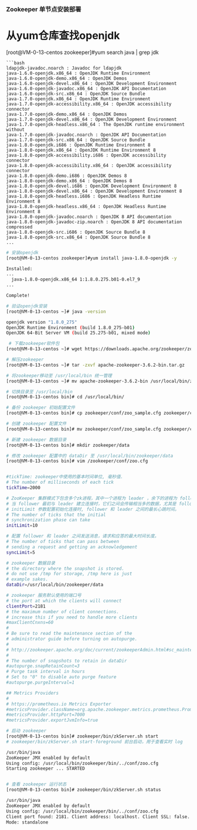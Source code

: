 ### Zookeeper 单节点安装部署

# 从yum仓库查找openjdk
[root@VM-0-13-centos zookeeper]#yum search java | grep jdk
```
```bash
ldapjdk-javadoc.noarch : Javadoc for ldapjdk
java-1.6.0-openjdk.x86_64 : OpenJDK Runtime Environment
java-1.6.0-openjdk-demo.x86_64 : OpenJDK Demos
java-1.6.0-openjdk-devel.x86_64 : OpenJDK Development Environment
java-1.6.0-openjdk-javadoc.x86_64 : OpenJDK API Documentation
java-1.6.0-openjdk-src.x86_64 : OpenJDK Source Bundle
java-1.7.0-openjdk.x86_64 : OpenJDK Runtime Environment
java-1.7.0-openjdk-accessibility.x86_64 : OpenJDK accessibility connector
java-1.7.0-openjdk-demo.x86_64 : OpenJDK Demos
java-1.7.0-openjdk-devel.x86_64 : OpenJDK Development Environment
java-1.7.0-openjdk-headless.x86_64 : The OpenJDK runtime environment without
java-1.7.0-openjdk-javadoc.noarch : OpenJDK API Documentation
java-1.7.0-openjdk-src.x86_64 : OpenJDK Source Bundle
java-1.8.0-openjdk.i686 : OpenJDK Runtime Environment 8
java-1.8.0-openjdk.x86_64 : OpenJDK Runtime Environment 8
java-1.8.0-openjdk-accessibility.i686 : OpenJDK accessibility connector
java-1.8.0-openjdk-accessibility.x86_64 : OpenJDK accessibility connector
java-1.8.0-openjdk-demo.i686 : OpenJDK Demos 8
java-1.8.0-openjdk-demo.x86_64 : OpenJDK Demos 8
java-1.8.0-openjdk-devel.i686 : OpenJDK Development Environment 8
java-1.8.0-openjdk-devel.x86_64 : OpenJDK Development Environment 8
java-1.8.0-openjdk-headless.i686 : OpenJDK Headless Runtime Environment 8
java-1.8.0-openjdk-headless.x86_64 : OpenJDK Headless Runtime Environment 8
java-1.8.0-openjdk-javadoc.noarch : OpenJDK 8 API documentation
java-1.8.0-openjdk-javadoc-zip.noarch : OpenJDK 8 API documentation compressed
java-1.8.0-openjdk-src.i686 : OpenJDK Source Bundle 8
java-1.8.0-openjdk-src.x86_64 : OpenJDK Source Bundle 8
...
```
```bash
# 安装openjdk
[root@VM-0-13-centos zookeeper]#yum install java-1.8.0-openjdk -y
```
```bash
Installed:
...
  java-1.8.0-openjdk.x86_64 1:1.8.0.275.b01-0.el7_9
...                                        

Complete!
```
```bash
# 验证openjdk安装
[root@VM-0-13-centos ~]# java -version
```
```bash
openjdk version "1.8.0_275"
OpenJDK Runtime Environment (build 1.8.0_275-b01)
OpenJDK 64-Bit Server VM (build 25.275-b01, mixed mode)
```
```bash
 # 下载zookeeper软件包
[root@VM-0-13-centos ~]# wget https://downloads.apache.org/zookeeper/zookeeper-3.6.2/apache-zookeeper-3.6.2-bin.tar.gz
```
```bash
# 解压zookeeper
[root@VM-0-13-centos ~]# tar -zxvf apache-zookeeper-3.6.2-bin.tar.gz
```
```bash
# 将zookeeper移动至 /usr/local/bin 统一管理
[root@VM-0-13-centos ~]# mv apache-zookeeper-3.6.2-bin /usr/local/bin/zookeeper 
```
```bash
# 切换目录至 /usr/local/bin
[root@VM-0-13-centos bin]# cd /usr/local/bin/
```
```bash
# 备份 zookeeper 初始配置文件
[root@VM-0-13-centos bin]# cp zookeeper/conf/zoo_sample.cfg zookeeper/conf/zoo_sample.cfg.bak
```
```bash
# 创建 zookeeper 配置文件
[root@VM-0-13-centos bin]# mv zookeeper/conf/zoo_sample.cfg zookeeper/conf/zoo.cfg
```
```bash
# 新建 zookeeper 数据目录
[root@VM-0-13-centos bin]# mkdir zookeeper/data
```
```bash
# 修改 zookeeper 配置中的 dataDir 至 /usr/local/bin/zookeeper/data
[root@VM-0-13-centos bin]# vim /zookeeper/conf/zoo.cfg
```
```bash

#tickTime: zookeeper中使用的基本时间单位, 毫秒值.
# The number of milliseconds of each tick
tickTime=2000

# ZooKeeper 集群模式下包含多个zk进程，其中一个进程为 leader ，余下的进程为 follower。
# 当 follower 最初与 leader 建立连接时，它们之间会传输相当多的数据，尤其是 follower 的数据落后 leader 很多。
# initLimit 参数配置初始化连接时, follower 和 leader 之间的最长心跳时间。
# The number of ticks that the initial 
# synchronization phase can take
initLimit=10

# 配置 follower 和 leader 之间发送消息，请求和应答的最大时间长度。
# The number of ticks that can pass between 
# sending a request and getting an acknowledgement
syncLimit=5

# zookeeper 数据目录
# the directory where the snapshot is stored.
# do not use /tmp for storage, /tmp here is just 
# example sakes.
dataDir=/usr/local/bin/zookeeper/data

# zookeeper 服务默认使用的端口号
# the port at which the clients will connect
clientPort=2181
# the maximum number of client connections.
# increase this if you need to handle more clients
#maxClientCnxns=60
#
# Be sure to read the maintenance section of the 
# administrator guide before turning on autopurge.
#
# http://zookeeper.apache.org/doc/current/zookeeperAdmin.html#sc_maintenance
#
# The number of snapshots to retain in dataDir
#autopurge.snapRetainCount=3
# Purge task interval in hours
# Set to "0" to disable auto purge feature
#autopurge.purgeInterval=1

## Metrics Providers
#
# https://prometheus.io Metrics Exporter
#metricsProvider.className=org.apache.zookeeper.metrics.prometheus.PrometheusMetricsProvider
#metricsProvider.httpPort=7000
#metricsProvider.exportJvmInfo=true
```
```bash
# 启动 zookeeper
[root@VM-0-13-centos bin]# zookeeper/bin/zkServer.sh start
# zookeeper/bin/zkServer.sh start-foreground 前台启动，用于查看实时 log
```
```bash
/usr/bin/java
ZooKeeper JMX enabled by default
Using config: /usr/local/bin/zookeeper/bin/../conf/zoo.cfg
Starting zookeeper ... STARTED
```
```bash

```
```bash
# 查看 zookeeper 运行状态
[root@VM-0-13-centos bin]# zookeeper/bin/zkServer.sh status
```
```bash
/usr/bin/java
ZooKeeper JMX enabled by default
Using config: /usr/local/bin/zookeeper/bin/../conf/zoo.cfg
Client port found: 2181. Client address: localhost. Client SSL: false.
Mode: standalone
```
